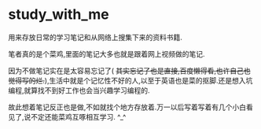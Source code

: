 # study_with_me
用来存放日常的学习笔记和从网络上搜集下来的资料书籍.

笔者真的是个菜鸡,里面的笔记大多也就是跟着网上视频做的笔记.

因为不做笔记实在是太容易忘记了( <s>其实忘记了也是直接,百度懒得看,也许自己也觉得写的烂.</s>),生活中就是个记忆性不好的人,以至于英语也是菜的抠脚.还是想入坑编程,就算找不到好工作也会当兴趣学习编程的.

故此想着笔记反正也是做,不如就找个地方存放着.万一以后写着写着有几个小白看见了,说不定还能菜鸡互啄相互学习.   ^_^


